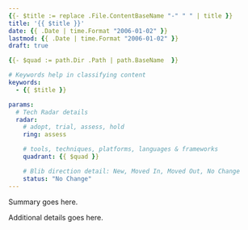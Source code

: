 ```yaml
---
{{- $title := replace .File.ContentBaseName "-" " " | title }}
title: '{{ $title }}'
date: {{ .Date | time.Format "2006-01-02" }}
lastmod: {{ .Date | time.Format "2006-01-02" }}
draft: true

{{- $quad := path.Dir .Path | path.BaseName  }}

# Keywords help in classifying content
keywords:
  - {{ $title }}

params:
  # Tech Radar details
  radar:
    # adopt, trial, assess, hold
    ring: assess

    # tools, techniques, platforms, languages & frameworks
    quadrant: {{ $quad }}

    # Blib direction detail: New, Moved In, Moved Out, No Change
    status: "No Change"
---
```


Summary goes here.

<!--more-->

Additional details goes here.
